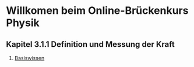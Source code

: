 # Willkomen beim Online-Brückenkurs Physik 
## Kapitel 3.1.1 Definition und Messung der Kraft

1. [Basiswissen](1.Basiswissen.md)

